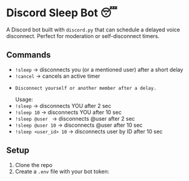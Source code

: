 # Discord Sleep Bot 😴

A Discord bot built with `discord.py` that can schedule a delayed voice disconnect.
Perfect for moderation or self-disconnect timers.

## Commands
- `!sleep` → disconnects you (or a mentioned user) after a short delay
- `!cancel` → cancels an active timer
-     Disconnect yourself or another member after a delay.
    Usage:
-   ` !sleep `                -> disconnects YOU after 2 sec
-   ` !sleep 10 `             -> disconnects YOU after 10 sec
-   ` !sleep @user  `         -> disconnects @user after 2 sec
-   ` !sleep @user 10 `       -> disconnects @user after 10 sec
-   ` !sleep <user_id> 10 `   -> disconnects user by ID after 10 sec

## Setup
1. Clone the repo
2. Create a `.env` file with your bot token:
